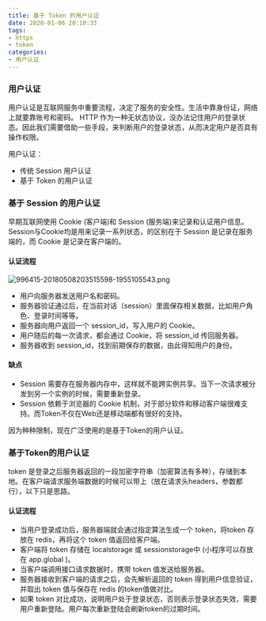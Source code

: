 ```yaml
---
title: 基于 Token 的用户认证
date: 2020-01-06 20:10:33
tags:
- https
- token
categories:
- 用户认证
---
```

### 用户认证

用户认证是互联网服务中重要流程，决定了服务的安全性。生活中靠身份证，网络上就要靠账号和密码。 HTTP 作为一种无状态协议，没办法记住用户的登录状态。因此我们需要借助一些手段，来判断用户的登录状态，从而决定用户是否具有操作权限。

用户认证：
* 传统 Session 用户认证
* 基于 Token 的用户认证

### 基于 Session 的用户认证
早期互联网使用 Cookie (客户端)和 Session (服务端)来记录和认证用户信息。Session与Cookie均是用来记录一系列状态，的区别在于 Session 是记录在服务端的，而 Cookie 是记录在客户端的。

#### 认证流程
![996415-20180508203515598-1955105543.png](https://blogimage-1259219507.cos.ap-chengdu.myqcloud.com/Session.png)
* 用户向服务器发送用户名和密码。
* 服务器验证通过后，在当前对话（session）里面保存相关数据，比如用户角色、登录时间等等。
* 服务器向用户返回一个 session_id，写入用户的 Cookie。
* 用户随后的每一次请求，都会通过 Cookie，将 session_id 传回服务器。
* 服务器收到 session_id，找到前期保存的数据，由此得知用户的身份。


#### 缺点
* Session 需要存在服务器内存中，这样就不能跨实例共享。当下一次请求被分发到另一个实例的时候，需要重新登录。
* Session 依赖于浏览器的 Cookie 机制，对于部分软件和移动客户端很难支持。而Token不仅在Web还是移动端都有很好的支持。

因为种种限制，现在广泛使用的是基于Token的用户认证。
### 基于Token的用户认证
token 是登录之后服务器返回的一段加密字符串（加密算法有多种），存储到本地。在客户端请求服务端数据的时候可以带上（放在请求头headers，参数都行），以下只是思路。

#### 认证流程
* 当用户登录成功后，服务器端就会通过指定算法生成一个 token，将token 存放在 redis，再将这个 token 值返回给客户端。
* 客户端将 token 存储在 localstorage 或 sessionstorage中 (小程序可以存放在 app.global )。
* 当客户端调用接口请求数据时，携带 token 值发送给服务器。
* 服务器接收到客户端的请求之后，会先解析返回的 token 得到用户信息验证，并取出 token 值与保存在 redis 的token值做对比。
* 如果 token 对比成功，说明用户处于登录状态，否则表示登录状态失效，需要用户重新登陆。用户每次重新登陆会刷新token的过期时间。
